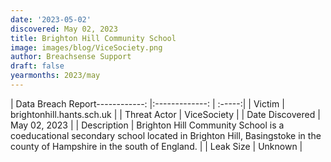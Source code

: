 ```yaml
---
date: '2023-05-02'
discovered: May 02, 2023
title: Brighton Hill Community School
image: images/blog/ViceSociety.png
author: Breachsense Support
draft: false
yearmonths: 2023/may
---
```


| Data Breach Report------------:     |:-------------:    | :-----:|
| Victim      | brightonhill.hants.sch.uk      | 
| Threat Actor      | ViceSociety      | 
| Date Discovered      | May 02, 2023      | 
| Description      | Brighton Hill Community School is a coeducational secondary school located in Brighton Hill, Basingstoke in the county of Hampshire in the south of England.      | 
| Leak Size      | Unknown      | 

